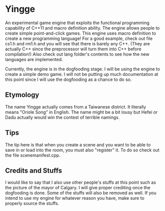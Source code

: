 Yingge
======

An experimental game engine that exploits the functional programming capability of C++11 and macro definition ability. The engine allows people to create simple point-and-click games. This engine uses macro definition to create a new programming language! For a good example, check out file cs1.h and rm1.h and you will see that there is barely any C++. (They are actually C++ since the preprocessor will turn them into C++ before compilation!) Also check out lang folder's contents to see how the new languages are implemented.

Currently, the engine is in the dogfooding stage. I will be using the engine to create a simple demo game. I will not be putting up much documentation at this point since I will use the dogfooding as a chance to do so.

Etymology
---------

The name Yingge actually comes from a Taiwanese district. It literally means "Oriole Song" in English. The name might be a bit lousy but Hefei or Dadu actually would win the contest of terrible namings.

Tips
----

The tip here is that when you create a scene and you want to be able to save in or load into the room, you must also "register" it. To do so check out the file scenemanifest.cpp.

Credits and Stuffs
------------------

I would like to say that I also use other people's stuffs at this point such as the picture of the mayor of Calgary. I will give proper crediting once the dogfooding is done. Some of the stuffs will also be removed as well. If you intend to use my engine for whatever reason you have, make sure to properly source the stuffs.
